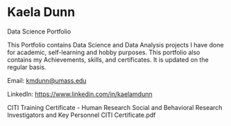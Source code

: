 # Kaela Dunn
Data Science Portfolio

This Portfolio contains Data Science and Data Analysis projects I have done for academic, self-learning and hobby purposes. This portfolio also contains my Achievements, skills, and certificates. It is updated on the regular basis.

Email: kmdunn@umass.edu

LinkedIn: https://www.linkedin.com/in/kaelamdunn

CITI Training Certificate - Human Research Social and Behavioral Research Investigators and Key Personnel
CITI Certificate.pdf
